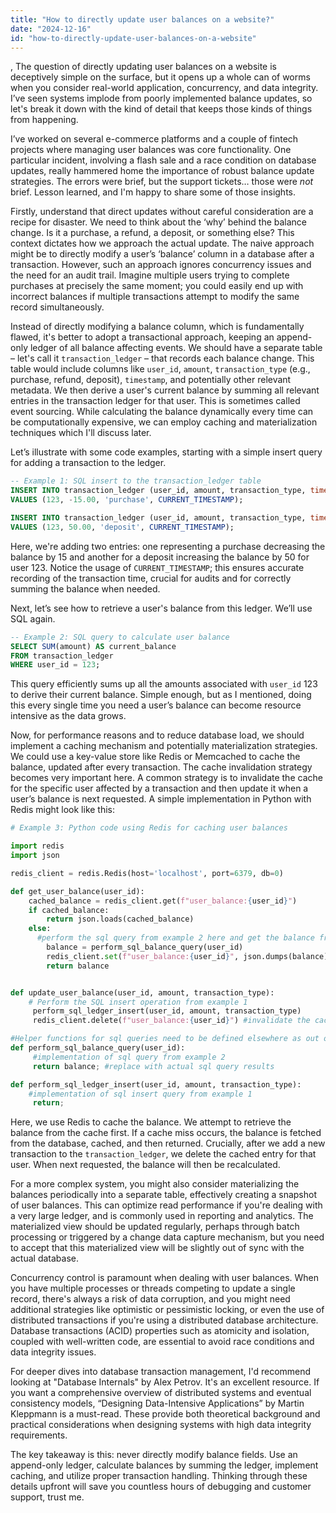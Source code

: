 ```yaml
---
title: "How to directly update user balances on a website?"
date: "2024-12-16"
id: "how-to-directly-update-user-balances-on-a-website"
---
```


,  The question of directly updating user balances on a website is deceptively simple on the surface, but it opens up a whole can of worms when you consider real-world application, concurrency, and data integrity. I’ve seen systems implode from poorly implemented balance updates, so let's break it down with the kind of detail that keeps those kinds of things from happening.

I’ve worked on several e-commerce platforms and a couple of fintech projects where managing user balances was core functionality. One particular incident, involving a flash sale and a race condition on database updates, really hammered home the importance of robust balance update strategies. The errors were brief, but the support tickets… those were *not* brief. Lesson learned, and I'm happy to share some of those insights.

Firstly, understand that direct updates without careful consideration are a recipe for disaster. We need to think about the ‘why’ behind the balance change. Is it a purchase, a refund, a deposit, or something else? This context dictates how we approach the actual update. The naive approach might be to directly modify a user’s ‘balance’ column in a database after a transaction. However, such an approach ignores concurrency issues and the need for an audit trail. Imagine multiple users trying to complete purchases at precisely the same moment; you could easily end up with incorrect balances if multiple transactions attempt to modify the same record simultaneously.

Instead of directly modifying a balance column, which is fundamentally flawed, it's better to adopt a transactional approach, keeping an append-only ledger of all balance affecting events. We should have a separate table – let's call it `transaction_ledger` – that records each balance change. This table would include columns like `user_id`, `amount`, `transaction_type` (e.g., purchase, refund, deposit), `timestamp`, and potentially other relevant metadata. We then derive a user's current balance by summing all relevant entries in the transaction ledger for that user. This is sometimes called event sourcing. While calculating the balance dynamically every time can be computationally expensive, we can employ caching and materialization techniques which I'll discuss later.

Let’s illustrate with some code examples, starting with a simple insert query for adding a transaction to the ledger.

```sql
-- Example 1: SQL insert to the transaction_ledger table
INSERT INTO transaction_ledger (user_id, amount, transaction_type, timestamp)
VALUES (123, -15.00, 'purchase', CURRENT_TIMESTAMP);

INSERT INTO transaction_ledger (user_id, amount, transaction_type, timestamp)
VALUES (123, 50.00, 'deposit', CURRENT_TIMESTAMP);
```
Here, we're adding two entries: one representing a purchase decreasing the balance by 15 and another for a deposit increasing the balance by 50 for user 123. Notice the usage of `CURRENT_TIMESTAMP`; this ensures accurate recording of the transaction time, crucial for audits and for correctly summing the balance when needed.

Next, let’s see how to retrieve a user's balance from this ledger. We’ll use SQL again.

```sql
-- Example 2: SQL query to calculate user balance
SELECT SUM(amount) AS current_balance
FROM transaction_ledger
WHERE user_id = 123;
```
This query efficiently sums up all the amounts associated with `user_id` 123 to derive their current balance. Simple enough, but as I mentioned, doing this every single time you need a user’s balance can become resource intensive as the data grows.

Now, for performance reasons and to reduce database load, we should implement a caching mechanism and potentially materialization strategies. We could use a key-value store like Redis or Memcached to cache the balance, updated after every transaction. The cache invalidation strategy becomes very important here. A common strategy is to invalidate the cache for the specific user affected by a transaction and then update it when a user’s balance is next requested. A simple implementation in Python with Redis might look like this:

```python
# Example 3: Python code using Redis for caching user balances

import redis
import json

redis_client = redis.Redis(host='localhost', port=6379, db=0)

def get_user_balance(user_id):
    cached_balance = redis_client.get(f"user_balance:{user_id}")
    if cached_balance:
        return json.loads(cached_balance)
    else:
      #perform the sql query from example 2 here and get the balance from database
        balance = perform_sql_balance_query(user_id)
        redis_client.set(f"user_balance:{user_id}", json.dumps(balance))
        return balance


def update_user_balance(user_id, amount, transaction_type):
    # Perform the SQL insert operation from example 1
     perform_sql_ledger_insert(user_id, amount, transaction_type)
     redis_client.delete(f"user_balance:{user_id}") #invalidate the cache for this user

#Helper functions for sql queries need to be defined elsewhere as out of scope for the example
def perform_sql_balance_query(user_id):
     #implementation of sql query from example 2
     return balance; #replace with actual sql query results

def perform_sql_ledger_insert(user_id, amount, transaction_type):
    #implementation of sql insert query from example 1
     return;


```
Here, we use Redis to cache the balance.  We attempt to retrieve the balance from the cache first. If a cache miss occurs, the balance is fetched from the database, cached, and then returned. Crucially, after we add a new transaction to the `transaction_ledger`, we delete the cached entry for that user. When next requested, the balance will then be recalculated.

For a more complex system, you might also consider materializing the balances periodically into a separate table, effectively creating a snapshot of user balances. This can optimize read performance if you're dealing with a very large ledger, and is commonly used in reporting and analytics. The materialized view should be updated regularly, perhaps through batch processing or triggered by a change data capture mechanism, but you need to accept that this materialized view will be slightly out of sync with the actual database.

Concurrency control is paramount when dealing with user balances. When you have multiple processes or threads competing to update a single record, there's always a risk of data corruption, and you might need additional strategies like optimistic or pessimistic locking, or even the use of distributed transactions if you're using a distributed database architecture. Database transactions (ACID) properties such as atomicity and isolation, coupled with well-written code, are essential to avoid race conditions and data integrity issues.

For deeper dives into database transaction management, I'd recommend looking at "Database Internals" by Alex Petrov. It's an excellent resource. If you want a comprehensive overview of distributed systems and eventual consistency models, “Designing Data-Intensive Applications” by Martin Kleppmann is a must-read. These provide both theoretical background and practical considerations when designing systems with high data integrity requirements.

The key takeaway is this: never directly modify balance fields. Use an append-only ledger, calculate balances by summing the ledger, implement caching, and utilize proper transaction handling. Thinking through these details upfront will save you countless hours of debugging and customer support, trust me.
